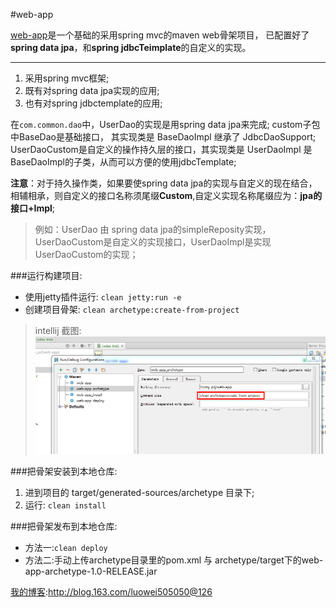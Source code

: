 #web-app

[web-app](https://github.com/luowei/web-app)是一个基础的采用spring mvc的maven web骨架项目，
已配置好了**spring data jpa**，和**spring jdbcTeimplate**的自定义的实现。

-------------------------------------------------------------
1. 采用spring mvc框架;
2. 既有对spring data jpa实现的应用;
3. 也有对spring jdbctemplate的应用;


在`com.common.dao`中，UserDao的实现是用spring data jpa来完成;
custom子包中BaseDao是基础接口， 其实现类是 BaseDaoImpl 继承了 JdbcDaoSupport;
UserDaoCustom是自定义的操作持久层的接口，其实现类是 UserDaoImpl 是BaseDaoImpl的子类，从而可以方便的使用jdbcTemplate;


**注意**：对于持久操作类，如果要使spring data jpa的实现与自定义的现在结合，相辅相承，则自定义的接口名称须尾缀**Custom**,自定义实现名称尾缀应为：**jpa的接口+Impl**;

> 例如：UserDao 由 spring data jpa的simpleReposity实现，UserDaoCustom是自定义的实现接口，UserDaoImpl是实现UserDaoCustom的实现；


###运行构建项目:
- 使用jetty插件运行: `clean jetty:run -e`
- 创建项目骨架: `clean archetype:create-from-project`
> intellij 截图:
![创建项目骨架 maven build](https://github.com/luowei/web-app/blob/master/doc/img/archetype.png)



###把骨架安装到本地仓库:
1. 进到项目的 target/generated-sources/archetype 目录下;
2. 运行: `clean install`


###把骨架发布到本地仓库:
 * 方法一:`clean deploy`
 * 方法二:手动上传archetype目录里的pom.xml 与 archetype/target下的web-app-archetype-1.0-RELEASE.jar



 [我的博客](http://blog.163.com/luowei505050@126):http://blog.163.com/luowei505050@126










